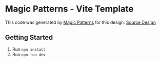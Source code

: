 # Magic Patterns - Vite Template

This code was generated by [Magic Patterns](https://magicpatterns.com) for this design: [Source Design](https://magicpatterns.com/c/atc9f9wv9wrxsr6bjnzgqx)

## Getting Started

1. Run `npm install`
2. Run `npm run dev`

